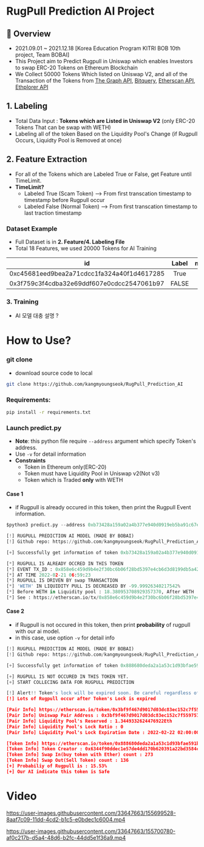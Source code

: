 # RugPull Prediction AI Project

## 🔎 Overview
- 2021.09.01 ~ 2021.12.18 [Korea Education Program KITRI BOB 10th project, Team BOBAI]
- This Project aim to Predict Rugpull in Uniswap which enables Investors to swap ERC-20 Tokens on Ethereum Blockchain
- We Collect 50000 Tokens Which listed on Uniswap V2, and all of the Transaction of the Tokens from [The Graph API](https://thegraph.com/hosted-service/subgraph/uniswap/uniswap-v2), [Bitquery](https://graphql.bitquery.io/ide), [Etherscan API](https://docs.etherscan.io/), [Ethplorer API](https://github.com/EverexIO/Ethplorer/wiki/ethplorer-api)  



## 1. Labeling
- Total Data Input : __Tokens which are Listed in Uniswap V2__ (only ERC-20 Tokens That can be swap with WETH)
- Labeling all of the token Based on the Liquidity Pool's Change (if Rugpull Occurs, Liquidty Pool is Removed at once)


## 2. Feature Extraction
- For all of the Tokens which are Labeled True or False, get Feature until TimeLimit.  
- __TimeLimit?__
  +  Labeled True (Scam Token)
--> From first transcation timestamp to timestamp before Rugpull occur 
  +  Labeled False (Normal Token)
--> From first transcation timestamp to last traction timestamp




### Dataset Example

- Full Dataset is in **2. Feature/4. Labeling File**
- Total 18 Features, we used 20000 Tokens for AI Training

| id | Label | mint_count_per_week | burn_count_per_week | mint_ratio | swap_ratio | burn_ratio | mint_mean_period | swap_mean_period | burn_mean_period |
|---|:---:|:---:|:---:|:---:|:---:|:---:|:---:|:---:|---|
| 0xc45681eed9bea2a71cdcc1fa324a40f1d4617285 | True | 3.6242 | 0 | 0.666667 | 0.333333 | 0 | 0.264756 | 0.03685 | 0 |
| 0x3f759c3f4cdba32e69ddf607e0cdcc2547061b97 | FALSE | 43.13652027 | 14.77804309 | 0.123232845 |0.834549093 | 0 | 0.264756 | 0.03685 | 0 |    


### 3. Training
- AI 모델 대충 설명 ?


# How to Use?

### git clone
- download source code to local
```bash
git clone https://github.com/kangmyoungseok/RugPull_Prediction_AI
```

### Requirements:

```bash
pip install -r requirements.txt
```

### Launch predict.py
- **Note**: this python file require `--address` argument which specify Token's address.
- Use `-v` for detail information
- **Constraints**
    + Token in Ethereum only(ERC-20)
    + Token must have Liquidity Pool in Uniswap v2(Not v3) 
    + Token which is Traded **only** with WETH 

#### **Case 1**
- if Rugpull is already occured in this token, then print the Rugpull Event information. 
```py
$python3 predict.py --address 0xb73428a159a02a4b377e940d0919eb5ba91c67e7

[!] RUGPULL PREDICTION AI MODEL (MADE BY BOBAI)
[!] Github repo: https://github.com/kangmyoungseok/RugPull_Prediction_AI

[+] Successfully get information of token 0xb73428a159a02a4b377e940d0919eb5ba91c67e7

[*] RUGPULL IS ALREADY OCCRED IN THIS TOKEN
[*] EVENT TX_ID : 0x858e6c459d9b4e2f30bc6b06f28bd5397e4cb6d3d8199db5a42fb9e227016d9d
[*] AT TIME 2022-02-21 06:59:23
[*] RUGPULL IS DRIVEN BY swap TRANSACTION
[*] 'WETH' IN LIQUIDITY PULL IS DECREASED BY -99.99926340217542%
[*] Before WETH in Liquidity pool : 18.380953708929357370, After WETH : 0.000135393705157493
[*] See : https://etherscan.io/tx/0x858e6c459d9b4e2f30bc6b06f28bd5397e4cb6d3d8199db5a42fb9e227016d9d
```

#### **Case 2**
- if Rugpull is not occured in this token, then print **probability** of rugpull with our ai model.
- in this case, use option `-v` for detail info
 
```py
[!] RUGPULL PREDICTION AI MODEL (MADE BY BOBAI)
[!] Github repo: https://github.com/kangmyoungseok/RugPull_Prediction_AI

[+] Successfully get information of token 0x888680deda2a1a53c1d93bfae591b93ca1f83bec

[+] RUGPULL IS NOT OCCURED IN THIS TOKEN YET.
[+] START COLLECING DATA FOR RUGPULL PREDICTION

[!] Alert!! Token's lock will be expired soon. Be careful regardless of AI Score
[!] Lots of Rugpull occur after Token's Lock is expired

[Pair Info] https://etherscan.io/token/0x3bf9f467d9017d03dc83ec152c7f559757bccb59
[Pair Info] Uniswap Pair Address : 0x3bf9f467d9017d03dc83ec152c7f559757bccb59
[Pair Info] Liquidity Pool's Reserved : 1.3449332624476922Eth
[Pair Info] Liquidity Pool's Lock Ratio : 0
[Pair Info] Liquidity Pool's Lock Expiration Date : 2022-02-22 02:00:00

[Token Info] https://etherscan.io/token/0x888680deda2a1a53c1d93bfae591b93ca1f83bec
[Token Info] Token Creator : 0x6344f90ddec1e57de4dd170b620391a22bd3584c
[Token Info] Swap In(buy token with Ether) count : 273
[Token Info] Swap Out(Sell Token) count : 136
[+] Probabiliy of Rugpull is : 15.53%
[+] Our AI indicate this token is Safe
```

# Video
https://user-images.githubusercontent.com/33647663/155699528-8aaf7c09-11dd-4cd2-b1c5-e0bdec1c6004.mp4



https://user-images.githubusercontent.com/33647663/155700780-af0c217b-d5a4-48d6-b2fc-44dd5e1f36a9.mp4


